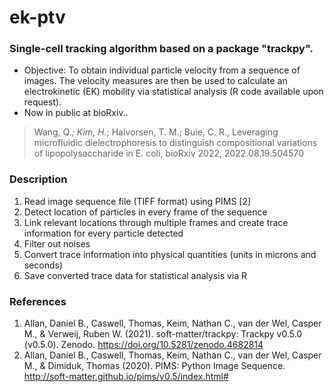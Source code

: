 # ek-ptv
### Single-cell tracking algorithm based on a package "trackpy".

- Objective: To obtain individual particle velocity from a sequence of images. The velocity measures are then be used to calculate an electrokinetic (EK) mobility via statistical analysis (R code available upon request).
- Now in public at bioRxiv..
> Wang, Q.*; Kim, H.*; Halvorsen, T. M.; Buie, C. R., Leveraging microfluidic dielectrophoresis to distinguish compositional variations of lipopolysaccharide in E. coli, bioRxiv 2022, 2022.08.19.504570

### Description

1) Read image sequence file (TIFF format) using PIMS [2]
2) Detect location of particles in every frame of the sequence
3) Link relevant locations through multiple frames and create trace information for every particle detected
4) Filter out noises
5) Convert trace information into physical quantities (units in microns and seconds)
6) Save converted trace data for statistical analysis via R

### References

1) Allan, Daniel B., Caswell, Thomas, Keim, Nathan C., van der Wel, Casper M., & Verweij, Ruben W. (2021). soft-matter/trackpy: Trackpy v0.5.0 (v0.5.0). Zenodo. https://doi.org/10.5281/zenodo.4682814
2) Allan, Daniel B., Caswell, Thomas, Keim, Nathan C., van der Wel, Casper M., & Dimiduk, Thomas (2020). PIMS: Python Image Sequence. http://soft-matter.github.io/pims/v0.5/index.html#
